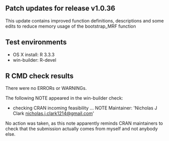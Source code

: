 ## Patch updates for release v1.0.36
This update contains improved function definitions, descriptions and some edits to reduce memory usage of the bootstrap_MRF function

## Test environments
* OS X install: R 3.3.3
* win-builder: R-devel

## R CMD check results
There were no ERRORs or WARNINGs. 

The following NOTE appeared in the win-builder check:
* checking CRAN incoming feasibility ... NOTE
Maintainer: 'Nicholas J Clark <nicholas.j.clark1214@gmail.com>'

No action was taken, as this note apparently reminds CRAN maintainers to check that the submission actually comes from myself and not anybody else.
